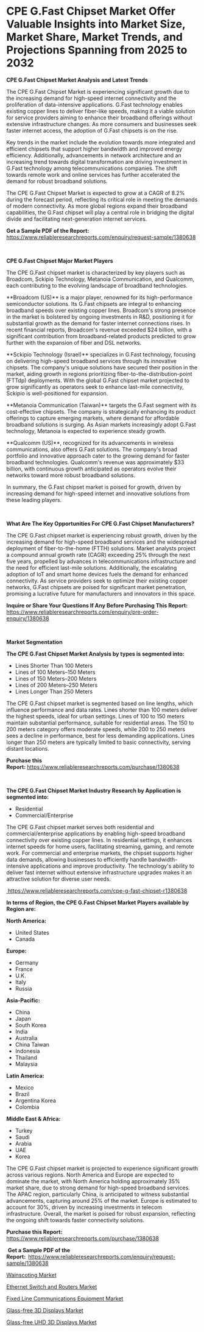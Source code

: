 <p><h1>CPE G.Fast Chipset Market Offer Valuable Insights into Market Size, Market Share, Market Trends, and Projections Spanning from 2025 to 2032</h1></p><p><strong>CPE G.Fast Chipset Market Analysis and Latest Trends</strong></p>
<p><p>The CPE G.Fast Chipset Market is experiencing significant growth due to the increasing demand for high-speed internet connectivity and the proliferation of data-intensive applications. G.Fast technology enables existing copper lines to deliver fiber-like speeds, making it a viable solution for service providers aiming to enhance their broadband offerings without extensive infrastructure changes. As more consumers and businesses seek faster internet access, the adoption of G.Fast chipsets is on the rise.</p><p>Key trends in the market include the evolution towards more integrated and efficient chipsets that support higher bandwidth and improved energy efficiency. Additionally, advancements in network architecture and an increasing trend towards digital transformation are driving investment in G.Fast technology among telecommunications companies. The shift towards remote work and online services has further accelerated the demand for robust broadband solutions. </p><p>The CPE G.Fast Chipset Market is expected to grow at a CAGR of 8.2% during the forecast period, reflecting its critical role in meeting the demands of modern connectivity. As more global regions expand their broadband capabilities, the G.Fast chipset will play a central role in bridging the digital divide and facilitating next-generation internet services.</p></p>
<p><strong>Get a Sample PDF of the Report:&nbsp;</strong> <a href="https://www.reliableresearchreports.com/enquiry/request-sample/1380638?utm_campaign=12&utm_medium=2&utm_source=Github&utm_content=ia&utm_term=12022025&utm_id=cpe-gfast-chipset">https://www.reliableresearchreports.com/enquiry/request-sample/1380638</a></p>
<p>&nbsp;</p>
<p><strong>CPE G.Fast Chipset Major Market Players</strong></p>
<p><p>The CPE G.Fast chipset market is characterized by key players such as Broadcom, Sckipio Technology, Metanoia Communication, and Qualcomm, each contributing to the evolving landscape of broadband technologies.</p><p>**Broadcom (US)** is a major player, renowned for its high-performance semiconductor solutions. Its G.Fast chipsets are integral to enhancing broadband speeds over existing copper lines. Broadcom's strong presence in the market is bolstered by ongoing investments in R&D, positioning it for substantial growth as the demand for faster internet connections rises. In recent financial reports, Broadcom's revenue exceeded $24 billion, with a significant contribution from broadband-related products predicted to grow further with the expansion of fiber and DSL networks.</p><p>**Sckipio Technology (Israel)** specializes in G.Fast technology, focusing on delivering high-speed broadband services through its innovative chipsets. The company's unique solutions have secured their position in the market, aiding growth in regions prioritizing fiber-to-the-distribution-point (FTTdp) deployments. With the global G.Fast chipset market projected to grow significantly as operators seek to enhance last-mile connectivity, Sckipio is well-positioned for expansion.</p><p>**Metanoia Communication (Taiwan)** targets the G.Fast segment with its cost-effective chipsets. The company is strategically enhancing its product offerings to capture emerging markets, where demand for affordable broadband solutions is surging. As Asian markets increasingly adopt G.Fast technology, Metanoia is expected to experience steady growth.</p><p>**Qualcomm (US)**, recognized for its advancements in wireless communications, also offers G.Fast solutions. The company's broad portfolio and innovative approach cater to the growing demand for faster broadband technologies. Qualcomm's revenue was approximately $33 billion, with continuous growth anticipated as operators evolve their networks toward more robust broadband solutions.</p><p>In summary, the G.Fast chipset market is poised for growth, driven by increasing demand for high-speed internet and innovative solutions from these leading players.</p></p>
<p>&nbsp;</p>
<p><strong>What Are The Key Opportunities For CPE G.Fast Chipset Manufacturers?</strong></p>
<p><p>The CPE G.Fast chipset market is experiencing robust growth, driven by the increasing demand for high-speed broadband services and the widespread deployment of fiber-to-the-home (FTTH) solutions. Market analysts project a compound annual growth rate (CAGR) exceeding 25% through the next five years, propelled by advances in telecommunications infrastructure and the need for efficient last-mile solutions. Additionally, the escalating adoption of IoT and smart home devices fuels the demand for enhanced connectivity. As service providers seek to optimize their existing copper networks, G.Fast chipsets are poised for significant market penetration, promising a lucrative future for manufacturers and innovators in this space.</p></p>
<p><strong>Inquire or Share Your Questions If Any Before Purchasing This Report:</strong> <a href="https://www.reliableresearchreports.com/enquiry/pre-order-enquiry/1380638?utm_campaign=12&utm_medium=2&utm_source=Github&utm_content=ia&utm_term=12022025&utm_id=cpe-gfast-chipset">https://www.reliableresearchreports.com/enquiry/pre-order-enquiry/1380638</a></p>
<p>&nbsp;</p>
<p><strong>Market Segmentation</strong></p>
<p><strong>The CPE G.Fast Chipset Market Analysis by types is segmented into:</strong></p>
<p><ul><li>Lines Shorter Than 100 Meters</li><li>Lines of 100 Meters–150 Meters</li><li>Lines of 150 Meters–200 Meters</li><li>Lines of 200 Meters–250 Meters</li><li>Lines Longer Than 250 Meters</li></ul></p>
<p><p>The CPE G.Fast chipset market is segmented based on line lengths, which influence performance and data rates. Lines shorter than 100 meters deliver the highest speeds, ideal for urban settings. Lines of 100 to 150 meters maintain substantial performance, suitable for residential areas. The 150 to 200 meters category offers moderate speeds, while 200 to 250 meters sees a decline in performance, best for less demanding applications. Lines longer than 250 meters are typically limited to basic connectivity, serving distant locations.</p></p>
<p><strong>Purchase this Report:&nbsp;</strong><a href="https://www.reliableresearchreports.com/purchase/1380638?utm_campaign=12&utm_medium=2&utm_source=Github&utm_content=ia&utm_term=12022025&utm_id=cpe-gfast-chipset">https://www.reliableresearchreports.com/purchase/1380638</a></p>
<p>&nbsp;</p>
<p><strong>The CPE G.Fast Chipset Market Industry Research by Application is segmented into:</strong></p>
<p><ul><li>Residential</li><li>Commercial/Enterprise</li></ul></p>
<p><p>The CPE G.Fast chipset market serves both residential and commercial/enterprise applications by enabling high-speed broadband connectivity over existing copper lines. In residential settings, it enhances internet speeds for home users, facilitating streaming, gaming, and remote work. For commercial and enterprise markets, the chipset supports higher data demands, allowing businesses to efficiently handle bandwidth-intensive applications and improve productivity. The technology's ability to deliver fast internet without extensive infrastructure upgrades makes it an attractive solution for diverse user needs.</p></p>
<p><a href="https://www.reliableresearchreports.com/cpe-g-fast-chipset-r1380638?utm_campaign=12&utm_medium=2&utm_source=Github&utm_content=ia&utm_term=12022025&utm_id=cpe-gfast-chipset">&nbsp;https://www.reliableresearchreports.com/cpe-g-fast-chipset-r1380638</a></p>
<p><strong>In terms of Region, the CPE G.Fast Chipset Market Players available by Region are:</strong></p>
<p>
    <p> <strong> North America: </strong>
        <ul>
            <li>United States</li>
            <li>Canada</li>
        </ul>
        </p> 
    <p> <strong> Europe: </strong>
        <ul>
            <li>Germany</li>
            <li>France</li>
            <li>U.K.</li>
            <li>Italy</li>
            <li>Russia</li>
        </ul>
        </p> 
    <p> <strong> Asia-Pacific: </strong>
        <ul>
            <li>China</li>
            <li>Japan</li>
            <li>South Korea</li>
            <li>India</li>
            <li>Australia</li>
            <li>China Taiwan</li>
            <li>Indonesia</li>
            <li>Thailand</li>
            <li>Malaysia</li>
        </ul>
        </p> 
    <p> <strong> Latin America: </strong>
        <ul>
            <li>Mexico</li>
            <li>Brazil</li>
            <li>Argentina Korea</li>
            <li>Colombia</li>
        </ul>
        </p> 
    <p> <strong> Middle East & Africa: </strong>
        <ul>
            <li>Turkey</li>
            <li>Saudi</li>
            <li>Arabia</li>
            <li>UAE</li>
            <li>Korea</li>
        </ul>
    </p>
    </p>
<p><p>The CPE G.Fast chipset market is projected to experience significant growth across various regions. North America and Europe are expected to dominate the market, with North America holding approximately 35% market share, due to strong demand for high-speed broadband services. The APAC region, particularly China, is anticipated to witness substantial advancements, capturing around 25% of the market. Europe is estimated to account for 30%, driven by increasing investments in telecom infrastructure. Overall, the market is poised for robust expansion, reflecting the ongoing shift towards faster connectivity solutions.</p></p>
<p><strong>Purchase this Report: </strong><a href="https://www.reliableresearchreports.com/purchase/1380638?utm_campaign=12&utm_medium=2&utm_source=Github&utm_content=ia&utm_term=12022025&utm_id=cpe-gfast-chipset">https://www.reliableresearchreports.com/purchase/1380638</a></p>
<p>&nbsp;<strong>Get a Sample PDF of the Report:&nbsp;&nbsp;</strong><a href="https://www.reliableresearchreports.com/enquiry/request-sample/1380638?utm_campaign=12&utm_medium=2&utm_source=Github&utm_content=ia&utm_term=12022025&utm_id=cpe-gfast-chipset">https://www.reliableresearchreports.com/enquiry/request-sample/1380638</a></p>
<p><strong></strong></p>
<p><p><a href="https://www.linkedin.com/pulse/growth-revenue-insights-wainscoting-market-projected-83-af7ge?utm_campaign=12&utm_medium=2&utm_source=Github&utm_content=ia&utm_term=12022025&utm_id=cpe-gfast-chipset">Wainscoting Market</a></p><p><a href="https://github.com/rabiumofer/Market-Research-Report-List-1/blob/main/ethernet-switch-and-routers-market.md?utm_campaign=12&utm_medium=2&utm_source=Github&utm_content=ia&utm_term=12022025&utm_id=cpe-gfast-chipset">Ethernet Switch and Routers Market</a></p><p><a href="https://github.com/abuugjetaj/Market-Research-Report-List-1/blob/main/fixed-line-communications-equipment-market.md?utm_campaign=12&utm_medium=2&utm_source=Github&utm_content=ia&utm_term=12022025&utm_id=cpe-gfast-chipset">Fixed Line Communications Equipment Market</a></p><p><a href="https://github.com/tszkintruca/Market-Research-Report-List-1/blob/main/glass-free-3d-displays-market.md?utm_campaign=12&utm_medium=2&utm_source=Github&utm_content=ia&utm_term=12022025&utm_id=cpe-gfast-chipset">Glass-free 3D Displays Market</a></p><p><a href="https://github.com/aidelndasse/Market-Research-Report-List-1/blob/main/glass-free-uhd-3d-displays-market.md?utm_campaign=12&utm_medium=2&utm_source=Github&utm_content=ia&utm_term=12022025&utm_id=cpe-gfast-chipset">Glass-free UHD 3D Displays Market</a></p></p>